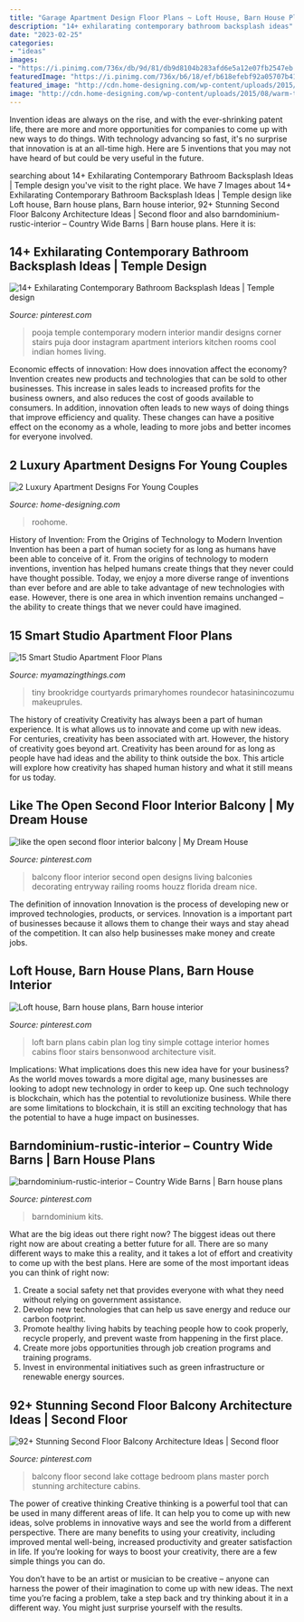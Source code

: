 ```yaml
---
title: "Garage Apartment Design Floor Plans ~ Loft House, Barn House Plans, Barn House Interior"
description: "14+ exhilarating contemporary bathroom backsplash ideas"
date: "2023-02-25"
categories:
- "ideas"
images:
- "https://i.pinimg.com/736x/db/9d/81/db9d8104b283afd6e5a12e07fb2547eb.jpg"
featuredImage: "https://i.pinimg.com/736x/b6/18/ef/b618efebf92a05707b41e6e2c236661c.jpg"
featured_image: "http://cdn.home-designing.com/wp-content/uploads/2015/08/warm-tile-bathroom.jpg"
image: "http://cdn.home-designing.com/wp-content/uploads/2015/08/warm-tile-bathroom.jpg"
---
```



Invention ideas are always on the rise, and with the ever-shrinking patent life, there are more and more opportunities for companies to come up with new ways to do things. With technology advancing so fast, it's no surprise that innovation is at an all-time high. Here are 5 inventions that you may not have heard of but could be very useful in the future.

	

		
searching about 14+ Exhilarating Contemporary Bathroom Backsplash Ideas | Temple design you've visit to the right place. We have 7 Images about 14+ Exhilarating Contemporary Bathroom Backsplash Ideas | Temple design like Loft house, Barn house plans, Barn house interior, 92+ Stunning Second Floor Balcony Architecture Ideas | Second floor and also barndominium-rustic-interior – Country Wide Barns | Barn house plans. Here it is:
		
    
## 14+ Exhilarating Contemporary Bathroom Backsplash Ideas | Temple Design

<img loading=lazy src="https://i.pinimg.com/736x/82/14/97/8214973cb55e62f2b10641f27e00ee4a.jpg" onerror="this.onerror=null;this.src='https://tse1.mm.bing.net/th?id=OIP.QE-Si4mi3fLTjhe0hMcdMQHaHa&amp;pid=15.1';" alt="14+ Exhilarating Contemporary Bathroom Backsplash Ideas | Temple design">

_Source: pinterest.com_

>pooja temple contemporary modern interior mandir designs corner stairs puja door instagram apartment interiors kitchen rooms cool indian homes living. 

	

Economic effects of innovation: How does innovation affect the economy?
Invention creates new products and technologies that can be sold to other businesses. This increase in sales leads to increased profits for the business owners, and also reduces the cost of goods available to consumers. In addition, innovation often leads to new ways of doing things that improve efficiency and quality. These changes can have a positive effect on the economy as a whole, leading to more jobs and better incomes for everyone involved.

    
## 2 Luxury Apartment Designs For Young Couples

<img loading=lazy src="http://cdn.home-designing.com/wp-content/uploads/2015/08/warm-tile-bathroom.jpg" onerror="this.onerror=null;this.src='https://tse4.mm.bing.net/th?id=OIP.8awiMyj8F7DyBgJUEApkzAHaEu&amp;pid=15.1';" alt="2 Luxury Apartment Designs For Young Couples">

_Source: home-designing.com_

>roohome. 

	

History of Invention: From the Origins of Technology to Modern Invention
Invention has been a part of human society for as long as humans have been able to conceive of it. From the origins of technology to modern inventions, invention has helped humans create things that they never could have thought possible. Today, we enjoy a more diverse range of inventions than ever before and are able to take advantage of new technologies with ease. However, there is one area in which invention remains unchanged – the ability to create things that we never could have imagined.

    
## 15 Smart Studio Apartment Floor Plans

<img loading=lazy src="https://myamazingthings.com/wp-content/uploads/2016/11/the-courtyards-at-brookridge-studio-floor-plan.jpg" onerror="this.onerror=null;this.src='https://tse1.mm.bing.net/th?id=OIP.Q5zxxnJLla10CNHmVK9DZgHaEl&amp;pid=15.1';" alt="15 Smart Studio Apartment Floor Plans">

_Source: myamazingthings.com_

>tiny brookridge courtyards primaryhomes roundecor hatasinincozumu makeuprules. 

	

The history of creativity
Creativity has always been a part of human experience. It is what allows us to innovate and come up with new ideas. For centuries, creativity has been associated with art. However, the history of creativity goes beyond art. Creativity has been around for as long as people have had ideas and the ability to think outside the box. This article will explore how creativity has shaped human history and what it still means for us today.

    
## Like The Open Second Floor Interior Balcony | My Dream House

<img loading=lazy src="https://s-media-cache-ak0.pinimg.com/736x/cd/b7/49/cdb7493b10158614b31b48c5f6c1bba1.jpg" onerror="this.onerror=null;this.src='https://tse3.mm.bing.net/th?id=OIP.9Asf3IWGf_hjJNxSHCtHtgHaLK&amp;pid=15.1';" alt="like the open second floor interior balcony | My Dream House">

_Source: pinterest.com_

>balcony floor interior second open designs living balconies decorating entryway railing rooms houzz florida dream nice. 

	

The definition of innovation
Innovation is the process of developing new or improved technologies, products, or services. Innovation is a important part of businesses because it allows them to change their ways and stay ahead of the competition. It can also help businesses make money and create jobs.

    
## Loft House, Barn House Plans, Barn House Interior

<img loading=lazy src="https://i.pinimg.com/736x/46/34/76/46347640be3a63dfcdc06f9232cae7b7--barn-loft-loft-ideas.jpg" onerror="this.onerror=null;this.src='https://tse1.mm.bing.net/th?id=OIP.HzUS7L5NxZOPaw3PN7zfJgHaLV&amp;pid=15.1';" alt="Loft house, Barn house plans, Barn house interior">

_Source: pinterest.com_

>loft barn plans cabin plan log tiny simple cottage interior homes cabins floor stairs bensonwood architecture visit. 

	

Implications: What implications does this new idea have for your business?
As the world moves towards a more digital age, many businesses are looking to adopt new technology in order to keep up. One such technology is blockchain, which has the potential to revolutionize business. While there are some limitations to blockchain, it is still an exciting technology that has the potential to have a huge impact on businesses.

    
## Barndominium-rustic-interior – Country Wide Barns | Barn House Plans

<img loading=lazy src="https://i.pinimg.com/736x/db/9d/81/db9d8104b283afd6e5a12e07fb2547eb.jpg" onerror="this.onerror=null;this.src='https://tse1.mm.bing.net/th?id=OIP.YSpm9BTnxvabujZW2-gktQHaGU&amp;pid=15.1';" alt="barndominium-rustic-interior – Country Wide Barns | Barn house plans">

_Source: pinterest.com_

>barndominium kits. 

	

What are the big ideas out there right now?
The biggest ideas out there right now are about creating a better future for all. There are so many different ways to make this a reality, and it takes a lot of effort and creativity to come up with the best plans. Here are some of the most important ideas you can think of right now:
1. Create a social safety net that provides everyone with what they need without relying on government assistance.
2. Develop new technologies that can help us save energy and reduce our carbon footprint. 
3. Promote healthy living habits by teaching people how to cook properly, recycle properly, and prevent waste from happening in the first place. 
4. Create more jobs opportunities through job creation programs and training programs. 
5. Invest in environmental initiatives such as green infrastructure or renewable energy sources.

    
## 92+ Stunning Second Floor Balcony Architecture Ideas | Second Floor

<img loading=lazy src="https://i.pinimg.com/736x/b6/18/ef/b618efebf92a05707b41e6e2c236661c.jpg" onerror="this.onerror=null;this.src='https://tse2.mm.bing.net/th?id=OIP.aAUr6uUXIQIxFexdgoXyOgHaLG&amp;pid=15.1';" alt="92+ Stunning Second Floor Balcony Architecture Ideas | Second floor">

_Source: pinterest.com_

>balcony floor second lake cottage bedroom plans master porch stunning architecture cabins. 

	

The power of creative thinking
Creative thinking is a powerful tool that can be used in many different areas of life. It can help you to come up with new ideas, solve problems in innovative ways and see the world from a different perspective.
There are many benefits to using your creativity, including improved mental well-being, increased productivity and greater satisfaction in life. If you’re looking for ways to boost your creativity, there are a few simple things you can do.

You don’t have to be an artist or musician to be creative – anyone can harness the power of their imagination to come up with new ideas. The next time you’re facing a problem, take a step back and try thinking about it in a different way. You might just surprise yourself with the results.

